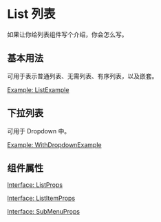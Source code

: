 # List 列表

如果让你给列表组件写个介绍，你会怎么写。

## 基本用法

可用于表示普通列表、无需列表、有序列表，以及嵌套。

[Example: ListExample](./_example/ListExample.jsx)

## 下拉列表

可用于 Dropdown 中。

[Example: WithDropdownExample](./_example/WithDropdownExample.jsx)

## 组件属性

[Interface: ListProps](./List.tsx)

[Interface: ListItemProps](./List.tsx)

[Interface: SubMenuProps](./List.tsx)
